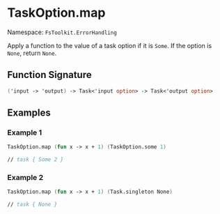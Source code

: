 # TaskOption.map

Namespace: `FsToolkit.ErrorHandling`

Apply a function to the value of a task option if it is `Some`. If the option is `None`, return `None`.

## Function Signature

```fsharp
('input -> 'output) -> Task<'input option> -> Task<'output option>
```

## Examples

### Example 1

```fsharp
TaskOption.map (fun x -> x + 1) (TaskOption.some 1)

// task { Some 2 }
```

### Example 2

```fsharp
TaskOption.map (fun x -> x + 1) (Task.singleton None)

// task { None }
```

